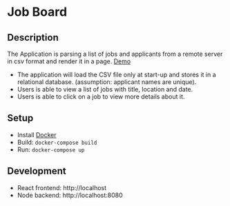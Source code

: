 # Job Board

## Description
The Application is parsing a list of jobs and applicants from a remote server in csv format and render it in a page.
[Demo](https://job-board.fazl.guru)

* The application will load the CSV file only at start-up and stores it in a relational database. (assumption: applicant names are unique). 
* Users is able to view a list of jobs with title, location and date.
* Users is able to click on a job to view more details about it.


## Setup
* Install [Docker](https://docs.docker.com/get-started/)
* Build: `docker-compose build`
* Run: `docker-compose up`

## Development
* React frontend: http://localhost
* Node backend: http://localhost:8080
